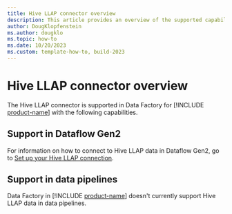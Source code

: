 ```yaml
---
title: Hive LLAP connector overview
description: This article provides an overview of the supported capabilities of the Hive LLAP connector.
author: DougKlopfenstein
ms.author: dougklo
ms.topic: how-to
ms.date: 10/20/2023
ms.custom: template-how-to, build-2023
---
```


# Hive LLAP connector overview

The Hive LLAP connector is supported in Data Factory for [!INCLUDE [product-name](../includes/product-name.md)] with the following capabilities.


## Support in Dataflow Gen2

For information on how to connect to Hive LLAP data in Dataflow Gen2, go to [Set up your Hive LLAP connection](connector-hive-llap.md).

## Support in data pipelines

Data Factory in [!INCLUDE [product-name](../includes/product-name.md)] doesn't currently support Hive LLAP data in data pipelines.
